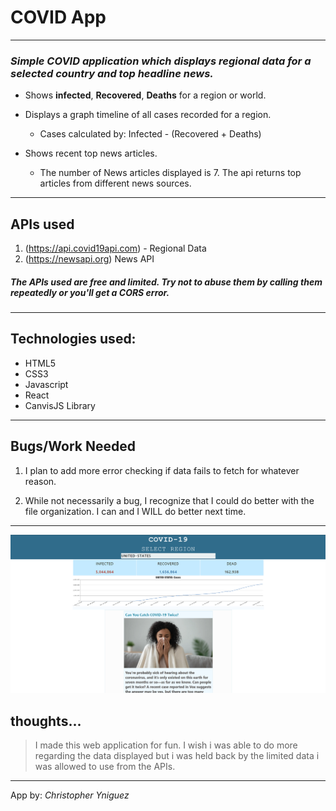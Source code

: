 # **COVID App**
---
### *Simple COVID application which displays regional data for a selected country and top headline news.*

- Shows **infected**, **Recovered**, **Deaths** for a region or world.
- Displays a graph timeline of all cases recorded for a region.

   - Cases calculated by: Infected - (Recovered + Deaths)
- Shows recent top news articles.
   
   - The number of News articles displayed is 7. The api returns top articles from different news sources.

---
## APIs used
1. (https://api.covid19api.com) - Regional Data 
2. (https://newsapi.org)  News API
##### *The APIs used are free and limited. Try not to abuse them by calling them repeatedly or you'll get a CORS error.*

---
## Technologies used:
- HTML5
- CSS3
- Javascript
- React
- CanvisJS Library
---
## Bugs/Work Needed

1. I plan to add more error checking if data fails to fetch for whatever reason.

2. While not necessarily a bug, I recognize that I could do better with the file organization. I can and I WILL do better next time.
---

![Site Preview](https://raw.githubusercontent.com/bakernoodles/COVID-app/master/src/assets/sitePreview.png)

## thoughts...
> I made this web application for fun. I wish i was able to do more regarding the data displayed but i was held back by the limited data i was allowed to use from the APIs.

---
App by: *Christopher Yniguez*
